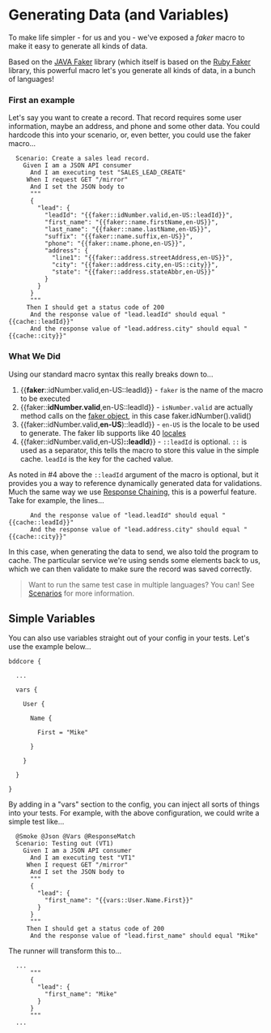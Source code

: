 # Generating Data (and Variables)

To make life simpler - for us and you - we've exposed a *faker* macro to make it easy to generate all kinds of data.

Based on the [JAVA Faker](https://github.com/DiUS/java-faker) library (which itself is based on the [Ruby Faker](https://github.com/stympy/faker) library, this powerful macro let's you generate all kinds of data, in a bunch of languages!

### First an example

Let's say you want to create a record.  That record requires some user information, maybe an address, and phone and some other data.  You could hardcode this into your scenario, or, even better, you could use the faker macro...

```gherkin
  Scenario: Create a sales lead record.
    Given I am a JSON API consumer
      And I am executing test "SALES_LEAD_CREATE"
     When I request GET "/mirror"
      And I set the JSON body to
      """
      {
        "lead": {
          "leadId": "{{faker::idNumber.valid,en-US::leadId}}",
          "first_name": "{{faker::name.firstName,en-US}}",
          "last_name": "{{faker::name.lastName,en-US}}",
          "suffix": "{{faker::name.suffix,en-US}}",
          "phone": "{{faker::name.phone,en-US}}",
          "address": {
            "line1": "{{faker::address.streetAddress,en-US}}",
            "city": "{{faker::address.city,en-US::city}}",
            "state": "{{faker::address.stateAbbr,en-US}}"
          }
        }
      }
      """
     Then I should get a status code of 200
      And the response value of "lead.leadId" should equal "{{cache::leadId}}"
      And the response value of "lead.address.city" should equal "{{cache::city}}"
```

### What We Did

Using our standard macro syntax this really breaks down to...

1. {{**faker**::idNumber.valid,en-US::leadId}} - `faker` is the name of the macro to be executed
2. {{faker::**idNumber.valid**,en-US::leadId}} - `isNumber.valid` are actually method calls on the [faker object](http://dius.github.io/java-faker/apidocs/com/github/javafaker/Faker.html), in this case faker.idNumber().valid()
3. {{faker::idNumber.valid,**en-US**)::leadId}} - `en-US` is the locale to be used to generate.  The faker lib supports like 40 [locales](https://github.com/DiUS/java-faker#supported-locales)
4. {{faker::idNumber.valid,en-US)**::leadId**}} - `::leadId` is optional. `::` is used as a separator, this tells the macro to store this value in the simple cache. `leadId` is the key for the cached value. 

As noted in #4 above the `::leadId` argument of the macro is optional, but it provides you a way to reference dynamically generated data for validations. Much the same way we use [Response Chaining](CHAINING.md), this is a powerful feature. Take for example, the lines...

```gherkin
      And the response value of "lead.leadId" should equal "{{cache::leadId}}"
      And the response value of "lead.address.city" should equal "{{cache::city}}"
```

In this case, when generating the data to send, we also told the program to cache.  The particular service we're using sends some elements back to us, which we can then validate to make sure the record was saved correctly.

> Want to run the same test case in multiple languages?  You can!  See [Scenarios](SCENARIOS.md) for more information.

## Simple Variables

You can also use variables straight out of your config in your tests.  Let's use the example below...

```
bddcore {

  ...

  vars {

    User {

      Name {

        First = "Mike"

      }

    }

  }

}
```
By adding in a "vars" section to the config, you can inject all sorts of things into your tests.  For example, with the above configuration, we could write a simple test like...
```gherkin
  @Smoke @Json @Vars @ResponseMatch
  Scenario: Testing out (VT1)
    Given I am a JSON API consumer
      And I am executing test "VT1"
     When I request GET "/mirror"
      And I set the JSON body to
      """
      {
        "lead": {
          "first_name": "{{vars::User.Name.First}}"
        }
      }
      """
     Then I should get a status code of 200
      And the response value of "lead.first_name" should equal "Mike"
```
The runner will transform this to...
```gherkin
  ...
      """
      {
        "lead": {
          "first_name": "Mike"
        }
      }
      """
  ...
```